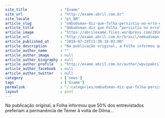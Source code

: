 ```yaml
---
site_title               : "Exame"
site_url                 : "http://exame.abril.com.br"
site_locale              : "pt_BR"
article_slug             : "ombudsman-diz-que-folha-persistiu-no-erro-em-pesquisa"
article_title            : "Ombudsman diz que Folha “persistiu no erro” em pesquisa"
article_image            : "https://abrilexame.files.wordpress.com/2016/09/size_960_16_9_michel-temer94.jpg?quality=70&strip=all&w=960"
article_url              : "http://exame.abril.com.br/brasil/ombudsman-diz-que-folha-persistiu-no-erro-em-pesquisa/"
article_published_at     : "2016-07-24T11:38:18-03:00"
article_description      : "Na publicação original, a Folha informou que 50% dos entrevistados preferiam a permanência de Temer à volta de Dilma..."
article_author_name      : ""
article_author_image     : null
article_author_biography : null
article_author_profile   : "http://exame.abril.com.br/author/wpvipabril/"
article_author_facebook  : null
article_author_twitter   : null
category                 : ['news']
tags                     : ['Exame']
permalink                : "/:categories/ombudsman-diz-que-folha-persistiu-no-erro-em-pesquisa/"
layout                   : post
---
```


Na publicação original, a Folha informou que 50% dos entrevistados preferiam a permanência de Temer à volta de Dilma...
